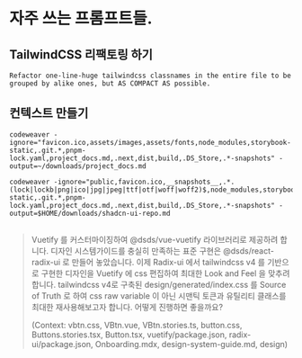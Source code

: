 # 자주 쓰는 프롬프트들.

## TailwindCSS 리팩토링 하기

```
Refactor one-line-huge tailwindcss classnames in the entire file to be grouped by alike ones, but AS COMPACT AS possible.
```

## 컨텍스트 만들기

```
codeweaver -ignore="favicon.ico,assets/images,assets/fonts,node_modules,storybook-static,.git.*,pnpm-lock.yaml,project_docs.md,.next,dist,build,.DS_Store,.*-snapshots" -output=~/downloads/project_docs.md
```

```
codeweaver -ignore="public,favicon.ico,__snapshots__,.*.(lock|lockb|png|ico|jpg|jpeg|ttf|otf|woff|woff2)$,node_modules,storybook-static,.git.*,pnpm-lock.yaml,project_docs.md,.next,dist,build,.DS_Store,.*-snapshots" -output=$HOME/downloads/shadcn-ui-repo.md
```

##

> Vuetify 를 커스터마이징하여 @dsds/vue-vuetify 라이브러리로 제공하려 합니다. 디자인 시스템가이드를 충실히 만족하는 표준 구현은 @dsds/react-radix-ui 로 만들어 놓았습니다. 이제 Radix-ui 에서 tailwindcss v4 를 기반으로 구현한 디자인을 Vuetify 에 css 편집하여 최대한 Look and Feel 을 맞추려 합니다. tailwindcss v4로 구축된 design/generated/index.css 를 Source of Truth 로 하여 css raw variable 이 아닌 시맨틱 토큰과 유틸리티 클래스를 최대한 재사용해보고자 합니다. 어떻게 진행하면 좋을까요?
>
> (Context: vbtn.css, VBtn.vue, VBtn.stories.ts, button.css, Buttons.stories.tsx, Button.tsx, vuetify/package.json, radix-ui/package.json, Onboarding.mdx, design-system-guide.md, design)